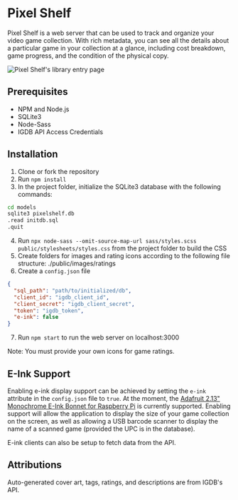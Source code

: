 # Pixel Shelf

Pixel Shelf is a web server that can be used to track and organize your video game collection. With rich metadata, you
can see all the details about a particular game in your collection at a glance, including cost breakdown, game progress,
and the condition of the physical copy.

![Pixel Shelf's library entry page](https://alexsmbaratti.com/images/pixel-shelf/library_screenshot.png)

## Prerequisites

* NPM and Node.js
* SQLite3
* Node-Sass
* IGDB API Access Credentials

## Installation

1. Clone or fork the repository
2. Run `npm install`
3. In the project folder, initialize the SQLite3 database with the following commands:

```sh
cd models
sqlite3 pixelshelf.db
.read initdb.sql
.quit
```

4. Run `npx node-sass --omit-source-map-url sass/styles.scss public/stylesheets/styles.css` from the project folder to
   build the CSS
5. Create folders for images and rating icons according to the following file structure: ./public/images/ratings
6. Create a `config.json` file

```json
{
  "sql_path": "path/to/initialized/db",
  "client_id": "igdb_client_id",
  "client_secret": "igdb_client_secret",
  "token": "igdb_token",
  "e-ink": false
}
```

7. Run `npm start` to run the web server on localhost:3000

Note: You must provide your own icons for game ratings.

## E-Ink Support

Enabling e-ink display support can be achieved by setting the `e-ink` attribute in the `config.json`
file to `true`. At the moment,
the [Adafruit 2.13" Monochrome E-Ink Bonnet for Raspberry Pi](https://www.adafruit.com/product/4687) is currently
supported. Enabling support will allow the application to display the size of your game collection on the screen, as
well as allowing a USB barcode scanner to display the name of a scanned game (provided the UPC is in the database).

E-ink clients can also be setup to fetch data from the API.

## Attributions

Auto-generated cover art, tags, ratings, and descriptions are from IGDB's API.